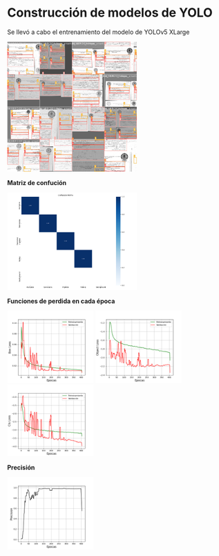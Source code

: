 # Construcción de modelos de YOLO

Se llevó a cabo el entrenamiento del modelo de YOLOv5 XLarge   

<img src="outtrain/train_batch0.jpg" width="300">

__Matriz de confución__

<img src="outtrain/confusion_matrix.png" width="300">

__Funciones de perdida en cada época__

<p float="left">
  <img src="outtrain/Box_Loss.png" width="200" />
  <img src="outtrain/Obj_Loss.png" width="200" />
  <img src="outtrain/Cls_Loss.png" width="200" />
</p>


__Precisión__

<img src="outtrain/Precision.png" width="200">

